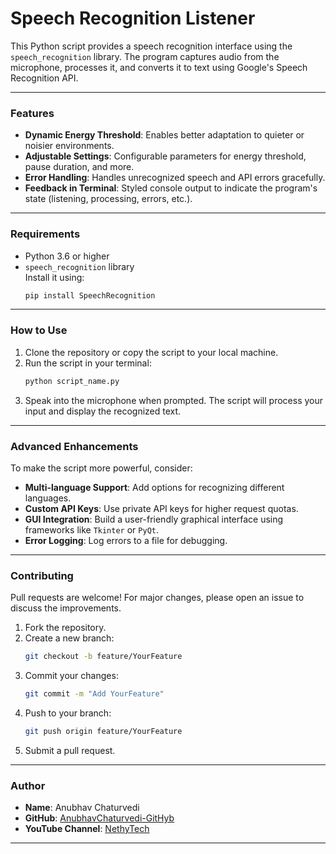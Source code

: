 # Speech Recognition Listener

This Python script provides a speech recognition interface using the `speech_recognition` library. The program captures audio from the microphone, processes it, and converts it to text using Google's Speech Recognition API.

---

### Features
- **Dynamic Energy Threshold**: Enables better adaptation to quieter or noisier environments.
- **Adjustable Settings**: Configurable parameters for energy threshold, pause duration, and more.
- **Error Handling**: Handles unrecognized speech and API errors gracefully.
- **Feedback in Terminal**: Styled console output to indicate the program's state (listening, processing, errors, etc.).

---

### Requirements
- Python 3.6 or higher
- `speech_recognition` library  
  Install it using:  
  ```bash
  pip install SpeechRecognition
  ```

---

### How to Use
1. Clone the repository or copy the script to your local machine.
2. Run the script in your terminal:
   ```bash
   python script_name.py
   ```
3. Speak into the microphone when prompted. The script will process your input and display the recognized text.

---

### Advanced Enhancements
To make the script more powerful, consider:
- **Multi-language Support**: Add options for recognizing different languages.
- **Custom API Keys**: Use private API keys for higher request quotas.
- **GUI Integration**: Build a user-friendly graphical interface using frameworks like `Tkinter` or `PyQt`.
- **Error Logging**: Log errors to a file for debugging.

---

### Contributing
Pull requests are welcome! For major changes, please open an issue to discuss the improvements.

1. Fork the repository.
2. Create a new branch:
   ```bash
   git checkout -b feature/YourFeature
   ```
3. Commit your changes:
   ```bash
   git commit -m "Add YourFeature"
   ```
4. Push to your branch:
   ```bash
   git push origin feature/YourFeature
   ```
5. Submit a pull request.

---

### Author
- **Name**: Anubhav Chaturvedi  
- **GitHub**: [AnubhavChaturvedi-GitHyb](https://github.com/AnubhavChaturvedi-GitHub)  
- **YouTube Channel**: [NethyTech](https://www.youtube.com/channel/@nethytech)

---

